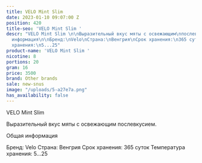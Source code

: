 ```yaml
---
title: VELO Mint Slim
date: 2023-01-10 09:07:00 Z
position: 420
title-seo: 'VELO Mint Slim '
descr: "VELO Mint Slim \n\nВыразительный вкус мяты с освежающим\nпослевкусием.\n\nОбщая
  информация\n\nБренд:\nVelo\nСтрана:\nВенгрия\nСрок хранения:\n365 суток\nТемпература
  хранения:\n5...25"
product-name: 'VELO Mint Slim '
nicotine: 8
portions: 20
gram: 16
price: 3500
brand: Other brands
sale: new-snus
image: "/uploads/5-a27e7a.png"
has_availability: false
---
```


VELO Mint Slim 

Выразительный вкус мяты с освежающим
послевкусием.

Общая информация

Бренд:
Velo
Страна:
Венгрия
Срок хранения:
365 суток
Температура хранения:
5...25